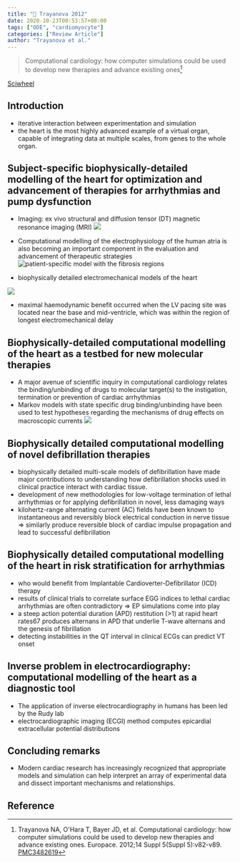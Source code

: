```yaml
---
title: "📒 Trayanova 2012"
date: 2020-10-23T00:53:57+08:00
tags: ["ODE", "cardiomyocyte"]
categories: ["Review Article"]
author: "Trayanova et al."
---
```


> Computational cardiology: how computer simulations could be used to develop new therapies and advance existing ones[^Trayanova2012]

[Sciwheel](https://sciwheel.com/work/#/items/6317353)

<!--more-->

## Introduction
* iterative interaction between experimentation and simulation
* the heart is the most highly advanced example of a virtual organ, capable of integrating data at multiple scales, from genes to the whole organ.
## Subject-specific biophysically-detailed modelling of the heart for optimization and advancement of therapies for arrhythmias and pump dysfunction
* Imaging: ex vivo structural and diffusion tensor (DT) magnetic resonance imaging (MRI)
![](https://www.ncbi.nlm.nih.gov/pmc/articles/PMC3482619/bin/eus27701.jpg)
* Computational modelling of the electrophysiology of the human atria is also becoming an important component in the evaluation and advancement of therapeutic strategies
![](https://www.ncbi.nlm.nih.gov/pmc/articles/PMC3482619/bin/eus27702.jpg "patient-specific model with the fibrosis regions")

* biophysically detailed electromechanical models of the heart

![](https://www.ncbi.nlm.nih.gov/pmc/articles/PMC3482619/bin/eus27703.jpg)
* maximal haemodynamic benefit occurred when the LV pacing site was located near the base and mid-ventricle, which was within the region of longest electromechanical delay

## Biophysically-detailed computational modelling of the heart as a testbed for new molecular therapies
* A major avenue of scientific inquiry in computational cardiology relates the binding/unbinding of drugs to molecular target(s) to the instigation, termination or prevention of cardiac arrhythmias
* Markov models with state specific drug binding/unbinding have been used to test hypotheses regarding the mechanisms of drug effects on macroscopic currents
![](https://www.ncbi.nlm.nih.gov/pmc/articles/PMC3482619/bin/eus27704.jpg)

## Biophysically detailed computational modelling of novel defibrillation therapies
* biophysically detailed multi-scale models of defibrillation have made major contributions to understanding how defibrillation shocks used in clinical practice interact with cardiac tissue.
* development of new methodologies for low-voltage termination of lethal arrhythmias or for applying defibrillation in novel, less damaging ways
* kilohertz-range alternating current (AC) fields have been known to instantaneous and reversibly block electrical conduction in nerve tissue => similarly produce reversible block of cardiac impulse propagation and lead to successful defibrillation

## Biophysically detailed computational modelling of the heart in risk stratification for arrhythmias
* who would benefit from Implantable Cardioverter-Defibrillator (ICD) therapy
* results of clinical trials to correlate surface EGG indices to lethal cardiac arrhythmias are often contradictory => EP simulations come into play
* a steep action potential duration (APD) restitution (>1) at rapid heart rates67 produces alternans in APD that underlie T-wave alternans and the genesis of fibrillation
* detecting instabilities in the QT interval in clinical ECGs can predict VT onset

## Inverse problem in electrocardiography: computational modelling of the heart as a diagnostic tool
* The application of inverse electrocardiography in humans has been led by the Rudy lab
* electrocardiographic imaging (ECGI) method computes epicardial extracellular potential distributions

## Concluding remarks
* Modern cardiac research has increasingly recognized that appropriate models and simulation can help interpret an array of experimental data and dissect important mechanisms and relationships.

## Reference
[^Trayanova2012]: Trayanova NA, O'Hara T, Bayer JD, et al. Computational cardiology: how computer simulations could be used to develop new therapies and advance existing ones. Europace. 2012;14 Suppl 5(Suppl 5):v82-v89. [PMC3482619](https://www.ncbi.nlm.nih.gov/pmc/articles/PMC3482619)
